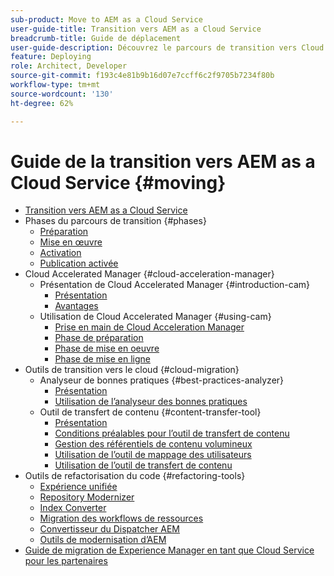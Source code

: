 ```yaml
---
sub-product: Move to AEM as a Cloud Service
user-guide-title: Transition vers AEM as a Cloud Service
breadcrumb-title: Guide de déplacement
user-guide-description: Découvrez le parcours de transition vers Cloud Service.
feature: Deploying
role: Architect, Developer
source-git-commit: f193c4e81b9b16d07e7ccff6c2f9705b7234f80b
workflow-type: tm+mt
source-wordcount: '130'
ht-degree: 62%

---
```



# Guide de la transition vers AEM as a Cloud Service {#moving}

+ [Transition vers AEM as a Cloud Service](/help/move-to-cloud-service/home.md)
+ Phases du parcours de transition {#phases}
   + [Préparation](/help/move-to-cloud-service/migration-readiness.md)
   + [Mise en œuvre](/help/move-to-cloud-service/migration-implementation.md)
   + [Activation](/help/move-to-cloud-service/migration-go-live.md)
   + [Publication activée](/help/move-to-cloud-service/migration-post-go-live.md)
+ Cloud Accelerated Manager {#cloud-acceleration-manager}
   + Présentation de Cloud Accelerated Manager {#introduction-cam}
      + [Présentation](/help/move-to-cloud-service/cloud-acceleration-manager/introduction/overview-cam.md)
      + [Avantages](/help/move-to-cloud-service/cloud-acceleration-manager/introduction/benefits-cam.md)
   + Utilisation de Cloud Accelerated Manager {#using-cam}
      + [Prise en main de Cloud Acceleration Manager](/help/move-to-cloud-service/cloud-acceleration-manager/using-cam/getting-started-cam.md)
      + [Phase de préparation](/help/move-to-cloud-service/cloud-acceleration-manager/using-cam/cam-readiness-phase.md)
      + [Phase de mise en oeuvre](/help/move-to-cloud-service/cloud-acceleration-manager/using-cam/cam-implementation-phase.md)
      + [Phase de mise en ligne](/help/move-to-cloud-service/cloud-acceleration-manager/using-cam/cam-golive-phase.md)
+ Outils de transition vers le cloud {#cloud-migration}
   + Analyseur de bonnes pratiques {#best-practices-analyzer}
      + [Présentation](/help/move-to-cloud-service/best-practices-analyzer/overview-best-practices-analyzer.md)
      + [Utilisation de l’analyseur des bonnes pratiques](/help/move-to-cloud-service/best-practices-analyzer/using-best-practices-analyzer.md)
   + Outil de transfert de contenu {#content-transfer-tool}
      + [Présentation](/help/move-to-cloud-service/content-transfer-tool/overview-content-transfer-tool.md)
      + [Conditions préalables pour l’outil de transfert de contenu](/help/move-to-cloud-service/content-transfer-tool/prerequisites-content-transfer-tool.md)
      + [Gestion des référentiels de contenu volumineux](/help/move-to-cloud-service/content-transfer-tool/handling-large-content-repositories.md)
      + [Utilisation de l’outil de mappage des utilisateurs](/help/move-to-cloud-service/content-transfer-tool/using-user-mapping-tool.md)
      + [Utilisation de l’outil de transfert de contenu](/help/move-to-cloud-service/content-transfer-tool/using-content-transfer-tool.md)
+ Outils de refactorisation du code {#refactoring-tools}
   + [Expérience unifiée](/help/move-to-cloud-service/unified-experience.md)
   + [Repository Modernizer](/help/move-to-cloud-service/refactoring-tools/repo-modernizer.md)
   + [Index Converter](/help/move-to-cloud-service/refactoring-tools/index-converter.md)
   + [Migration des workflows de ressources](/help/move-to-cloud-service/moving-to-aem-assets/asset-workflow-migration-tool.md)
   + [Convertisseur du Dispatcher AEM](/help/move-to-cloud-service/refactoring-tools/dispatcher-transformation-utility-tools.md)
   + [Outils de modernisation d’AEM](/help/move-to-cloud-service/refactoring-tools/aem-modernization-tools.md)
+ [Guide de migration de Experience Manager en tant que Cloud Service pour les partenaires](/help/move-to-cloud-service/getting-started.md)
